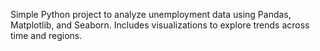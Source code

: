 Simple Python project to analyze unemployment data using Pandas, Matplotlib, and Seaborn. Includes visualizations to explore trends across time and regions.
